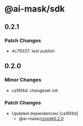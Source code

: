 # @ai-mask/sdk

## 0.2.1

### Patch Changes

- 4c79337: test publish

## 0.2.0

### Minor Changes

- ca16f4d: changeset init

### Patch Changes

- Updated dependencies [ca16f4d]
  - @ai-mask/core@0.2.0
